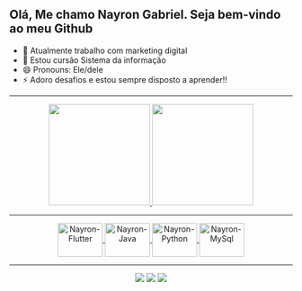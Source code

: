 ## Olá, Me chamo Nayron Gabriel. Seja bem-vindo ao meu Github

- 🔭 Atualmente trabalho com marketing digital
- 🌱 Estou cursão Sistema da informação
- 😄 Pronouns: Ele/dele
- ⚡ Adoro desafios e estou sempre disposto a aprender!!
<hr>
<div align="center">
  <a href="https://github.com/nayronmoura">
  <img height="180em" src="https://github-readme-stats.vercel.app/api?username=nayronmoura&show_icons=true&theme=midnight-purple&include_all_commits=true&count_private=true"/>
  <img height="180em" src="https://github-readme-stats.vercel.app/api/top-langs/?username=nayronmoura&layout=compact&langs_count=7&theme=midnight-purple"/>
</div>
 <hr>
<div align="center">
  <img align="center" alt="Nayron-Flutter" height="60" width="80" src="https://cdn.jsdelivr.net/gh/devicons/devicon/icons/flutter/flutter-original.svg" />
  <img align="center" alt="Nayron-Java" height="60" width="80" src="https://cdn.jsdelivr.net/gh/devicons/devicon/icons/java/java-original.svg" />
  <img align="center" alt="Nayron-Python" height="60" width="80" src="https://cdn.jsdelivr.net/gh/devicons/devicon/icons/python/python-original.svg" />
  <img align="center" alt="Nayron-MySql" height="60" width="80" src="https://cdn.jsdelivr.net/gh/devicons/devicon/icons/mysql/mysql-original.svg" />
 </div>
<hr>
<div align="center">
  <a href="https://www.instagram.com/nayronmoura" target="_blank"><img src="https://img.shields.io/badge/Instagram-E4405F?style=for-the-badge&logo=instagram&logoColor=white" ></a>
  <a href="email:nayronmoura@gmail.com" target="_blank"><img src="https://img.shields.io/badge/Gmail-D14836?style=for-the-badge&logo=gmail&logoColor=white"></a>
  <a href="https://www.twitch.tv/furiaotaku" target="_blank"><img src="https://img.shields.io/badge/Twitch-9146FF?style=for-the-badge&logo=twitch&logoColor=white"></a>
</div>
